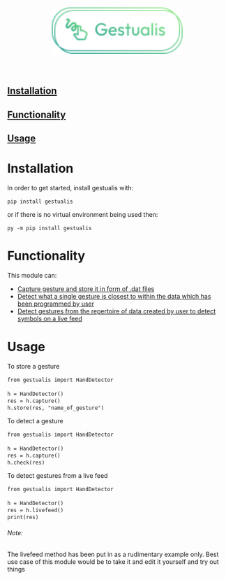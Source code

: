 <h1 align="center">
<img src="https://github.com/iamsurjog/Gestualis/blob/main/logo/Logo.png" width="300">
</h1><br>



## <a href="#Installation">Installation</a>
## <a href="#Functionality">Functionality</a>
## <a href="#Usage">Usage</a>

# Installation
In order to get started, install gestualis with:

    pip install gestualis
or if there is no virtual environment being used then:

    py -m pip install gestualis

# Functionality
This module can:

- <a href="#storing">Capture gesture and store it in form of .dat files</a>
- <a href="#detection">Detect what a single gesture is closest to within the data which has been programmed by user</a>
- <a href="#livefeed">Detect gestures from the repertoire of data created by user to detect symbols on a live feed</a>

# Usage
<section id="storing">
To store a gesture

    from gestualis import HandDetector

    h = HandDetector()
    res = h.capture()
    h.store(res, "name_of_gesture")
</section>

<section id="detection">
To detect a gesture

    from gestualis import HandDetector

    h = HandDetector()
    res = h.capture()
    h.check(res)
</section>

<section id="livefeed">
To detect gestures from a live feed

    from gestualis import HandDetector

    h = HandDetector()
    res = h.livefeed()
    print(res)

</section>

###### Note: 
The livefeed method has been put in as a rudimentary example only. Best use case of this module would be to take it and edit it yourself and try out things
